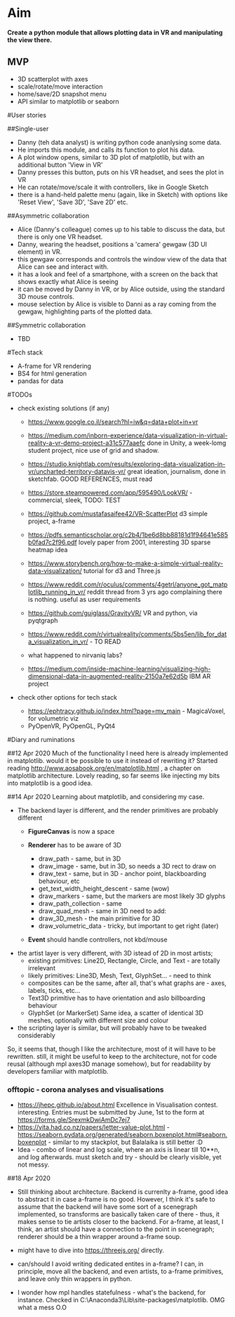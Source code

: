 # Aim

**Create a python module that allows plotting data in VR and manipulating the view there.**

## MVP
* 3D scatterplot with axes
* scale/rotate/move interaction
* home/save/2D snapshot menu
* API similar to matplotlib or seaborn

#User stories

##Single-user
* Danny (teh data analyst) is writing python code ananlysing some data.
* He imports this module, and calls its function to plot his data.
* A plot window opens, similar to 3D plot of matplotlib, but with an additional button 'View in VR'
* Danny presses this button, puts on his VR headset, and sees the plot in VR
* He can rotate/move/scale it with controllers, like in Google Sketch
* there is a hand-held palette menu (again, like in Sketch) with options like 'Reset View', 'Save 3D', 'Save 2D' etc.

##Asymmetric collaboration
* Alice (Danny's colleague) comes up to his table to discuss the data, but there is only one VR headset.
* Danny, wearing the headset, positions a 'camera' gewgaw (3D UI element) in VR.
* this gewgaw corresponds and controls the window view of the data that Alice can see and interact with.
* it has a look and feel of a smartphone, with a screen on the back that shows exactly what Alice is seeing
* it can be moved by Danny in VR, or by Alice outside, using the standard 3D mouse controls.
* mouse selection by Alice is visible to Danni as a ray coming from the gewgaw, highlighting parts of the plotted data.

##Symmetric collaboration
* TBD

#Tech stack
* A-frame for VR rendering
* BS4 for html generation
* pandas for data

#TODOs
* check existing solutions (if any)
	* https://www.google.co.il/search?hl=iw&q=data+plot+in+vr
	* https://medium.com/inborn-experience/data-visualization-in-virtual-reality-a-vr-demo-project-a31c577aaefc done in Unity, a week-lomg student project, nice use of grid and shadow.
	* https://studio.knightlab.com/results/exploring-data-visualization-in-vr/uncharted-territory-datavis-vr/ great ideation, journalism, done in sketchfab. GOOD REFERENCES, must read
	* https://store.steampowered.com/app/595490/LookVR/ - commercial, sleek, TODO: TEST	
	* https://github.com/mustafasaifee42/VR-ScatterPlot d3 simple project, a-frame
	* https://pdfs.semanticscholar.org/c2b4/1be6d8bb88181d1f94641e585b0fad7c2f96.pdf lovely paper from 2001, interesting 3D sparse heatmap idea
	* https://www.storybench.org/how-to-make-a-simple-virtual-reality-data-visualization/ tutorial for d3 and Three.js
	* https://www.reddit.com/r/oculus/comments/4getrl/anyone_got_matplotlib_running_in_vr/ reddit thread from 3 yrs ago complaining there is nothing. useful as user requirements
	* https://github.com/guiglass/GravityVR/ VR and python, via pyqtgraph
	
	* https://www.reddit.com/r/virtualreality/comments/5bs5en/lib_for_data_visualization_in_vr/ - TO READ
	* what happened to nirvaniq labs?
	* https://medium.com/inside-machine-learning/visualizing-high-dimensional-data-in-augmented-reality-2150a7e62d5b IBM AR project
	
* check other options for tech stack
    * https://ephtracy.github.io/index.html?page=mv_main - MagicaVoxel, for volumetric viz
	* PyOpenVR, PyOpenGL, PyQt4

#Diary and ruminations

##12 Apr 2020
Much of the functionality I need here is already implemented in matplotlib. would it be possible to use it instead of rewriting it? Started reading http://www.aosabook.org/en/matplotlib.html , a chapter on matplotlib architecture. Lovely reading, so far seems like injecting my bits into matplotlib is a good idea.

##14 Apr 2020
Learning about matplotlib, and considering my case. 
* The backend layer is different, and the render primitives are probably different
	* **FigureCanvas** is now a space
	* **Renderer** has to be aware of 3D
		* draw_path - same, but in 3D
		* draw_image - same, but in 3D, so needs a 3D rect to draw on
		* draw_text - same, but in 3D - anchor point, blackboarding behaviour, etc
		* get_text_width_height_descent - same (wow)
		* draw_markers - same, but the markers are most likely 3D glyphs
		* draw_path_collection - same
		* draw_quad_mesh - same in 3D
		need to add:
		* draw_3D_mesh - the main primitive for 3D
		* draw_volumetric_data - tricky, but important to get right (later)
		
	* **Event** should handle controllers, not kbd/mouse
* the artist layer is very different, with 3D istead of 2D in most artists; 
	* existing primitives: Line2D, Rectangle, Circle, and Text - are totally irrelevant
	* likely primitives: Line3D, Mesh, Text, GlyphSet... - need to think
	* composites can be the same, after all, that's what graphs are - axes, labels, ticks, etc...
	* Text3D primitive has to have orientation and aslo billboarding behaviour
	* GlyphSet (or MarkerSet) Same idea, a scatter of identical 3D meshes, optionally with different size and colour
* the scripting layer is similar, but will probably have to be tweaked considerably

So, it seems that, though I like the architecture, most of it will have to be rewritten. still, it might be useful to keep to the architecture, not for code reusal (although mpl axes3D manage somehow), but for readability by developers familiar with matplotlib. 

### offtopic - corona analyses and visualisations
* https://jhepc.github.io/about.html Excellence in Visualisation contest. interesting. Entries must be submitted by June, 1st to the form at https://forms.gle/SrexmkDwiAmDc7ej7
* https://vita.had.co.nz/papers/letter-value-plot.html - https://seaborn.pydata.org/generated/seaborn.boxenplot.html#seaborn.boxenplot - similar to my stackplot, but Balalaika is still better :D
* Idea - combo of linear and log scale, where an axis is linear till 10**n, and log afterwards. must sketch and try - should be clearly visible, yet not messy.

##18 Apr 2020
* Still thinking about architecture. Backend is currenlty a-frame, good idea to abstract it in case a-frame is no good. However, I think it's safe to assume that the backend will have some sort of a scenegraph implemented, so transforms are basically taken care of there - thus, it makes sense to tie artists closer to the backend. For a-frame, at least, I think, an artist should have a connection to the point in scenegraph; renderer should be a thin wrapper around a-frame soup.

* might have to dive into https://threejs.org/ directly. 

* can/should I avoid writing dedicated entites in a-frame? I can, in principle, move all the backend, and even artists, to a-frame primitives, and leave only thin wrappers in python.

* I wonder how mpl handles statefulness - what's the backend, for instance. Checked in C:\Anaconda3\Lib\site-packages\matplotlib. OMG what a mess O.O







